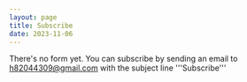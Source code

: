 ```yaml
---
layout: page
title: Subscribe
date: 2023-11-06
---
```


There's no form yet. You can subscribe by sending an email to <a href="mailto:h82044309@gmail.com">h82044309@gmail.com</a> with the subject line '''Subscribe'''
